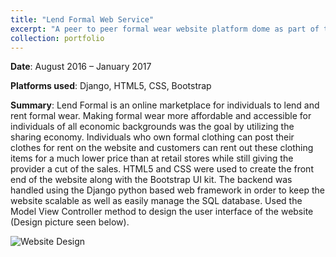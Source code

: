 ```yaml
---
title: "Lend Formal Web Service"
excerpt: "A peer to peer formal wear website platform dome as part of the Idea to Prototype program at Georgia Tech. <br/><img src='/images/LendFormalLanding.jpg'>"
collection: portfolio
---
```


**Date**: August 2016 – January 2017

**Platforms used**: Django, HTML5, CSS, Bootstrap 

**Summary**: Lend Formal is an online marketplace for individuals to lend and rent formal wear. Making formal wear more affordable and accessible for individuals of all economic backgrounds was the goal by utilizing the sharing economy. Individuals who own formal clothing can post their clothes for rent on the website and customers can rent out these clothing items for a much lower price than at retail stores while still giving the provider a cut of the sales. HTML5 and CSS were used to create the front end of the website along with the Bootstrap UI kit. The backend was handled using the Django python based web framework in order to keep the website scalable as well as easily manage the SQL database. Used the Model View Controller method to design the user interface of the website (Design picture seen below). 

![Website Design](/images/LendFomalDesign.jpg)



